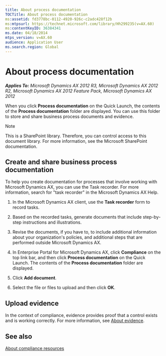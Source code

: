 ```yaml
---
title: About process documentation
TOCTitle: About process documentation
ms:assetid: fd3778bc-0112-4920-926c-c2adc428f12b
ms:mtpsurl: https://technet.microsoft.com/library/Hh299235(v=AX.60)
ms:contentKeyID: 36384341
ms.date: 04/18/2014
mtps_version: v=AX.60
audience: Application User
ms.search.region: Global
---
```


# About process documentation 


_**Applies To:** Microsoft Dynamics AX 2012 R3, Microsoft Dynamics AX 2012 R2, Microsoft Dynamics AX 2012 Feature Pack, Microsoft Dynamics AX 2012_

When you click **Process documentation** on the Quick Launch, the contents of the **Process documentation** folder are displayed. You can use this folder to store and share business process documents and evidence.


> [!NOTE]
> <P>This is a SharePoint library. Therefore, you can control access to this document library. For more information, see the Microsoft&nbsp;SharePoint documentation.</P>



## Create and share business process documentation

To help you create documentation for processes that involve working with Microsoft Dynamics AX, you can use the Task recorder. For more information, search for "task recorder" in the Microsoft Dynamics AX Help.

1.  In the Microsoft Dynamics AX client, use the **Task recorder** form to record tasks.

2.  Based on the recorded tasks, generate documents that include step-by-step instructions and illustrations.

3.  Revise the documents, if you have to, to include additional information about your organization's policies, and additional steps that are performed outside Microsoft Dynamics AX.

4.  In Enterprise Portal for Microsoft Dynamics AX, click **Compliance** on the top link bar, and then click **Process documentation** on the Quick Launch. The contents of the **Process documentation** folder are displayed.

5.  Click **Add document**.

6.  Select the file or files to upload and then click **OK**.

## Upload evidence

In the context of compliance, evidence provides proof that a control exists and is working correctly. For more information, see [About evidence](about-evidence.md).

## See also

[About compliance resources](about-compliance-resources.md)

  


